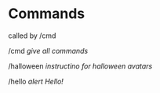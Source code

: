 Commands
=
called by /cmd

/cmd
*give all commands*

/halloween
*instructino for halloween avatars*

/hello
*alert Hello!*
